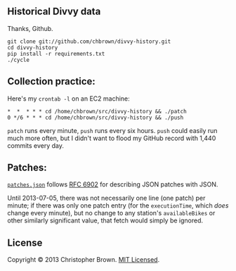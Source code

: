 ## Historical Divvy data

Thanks, Github.

    git clone git://github.com/chbrown/divvy-history.git
    cd divvy-history
    pip install -r requirements.txt
    ./cycle

## Collection practice:

Here's my `crontab -l` on an EC2 machine:

    *  *  * * * cd /home/chbrown/src/divvy-history && ./patch
    0 */6 * * * cd /home/chbrown/src/divvy-history && ./push

`patch` runs every minute, `push` runs every six hours.
`push` could easily run much more often, but I didn't want to flood my GitHub record with 1,440 commits every day.

## Patches:

[`patches.json`](patches.json) follows [RFC 6902](http://tools.ietf.org/html/rfc6902) for describing JSON patches with JSON.

Until 2013-07-05, there was not necessarily one line (one patch) per minute; if there was only one patch entry (for the `executionTime`, which *does* change every minute), but no change to any station's `availableBikes` or other similarly significant value, that fetch would simply be ignored.

## License

Copyright © 2013 Christopher Brown. [MIT Licensed](LICENSE).
